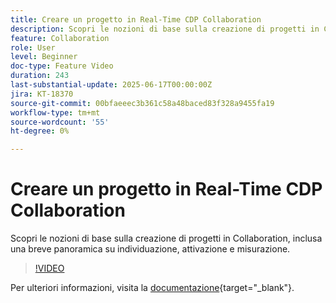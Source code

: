 ```yaml
---
title: Creare un progetto in Real-Time CDP Collaboration
description: Scopri le nozioni di base sulla creazione di progetti in Collaboration, inclusa una breve panoramica su individuazione, attivazione e misurazione.
feature: Collaboration
role: User
level: Beginner
doc-type: Feature Video
duration: 243
last-substantial-update: 2025-06-17T00:00:00Z
jira: KT-18370
source-git-commit: 00bfaeeec3b361c58a48baced83f328a9455fa19
workflow-type: tm+mt
source-wordcount: '55'
ht-degree: 0%

---
```



# Creare un progetto in Real-Time CDP Collaboration

Scopri le nozioni di base sulla creazione di progetti in Collaboration, inclusa una breve panoramica su individuazione, attivazione e misurazione.

>[!VIDEO](https://video.tv.adobe.com/v/3464033/?learn=on&enablevpops)

Per ulteriori informazioni, visita la [documentazione](https://experienceleague.adobe.com/it/docs/real-time-cdp-collaboration/using/collaborate/manage-projects){target="_blank"}.
